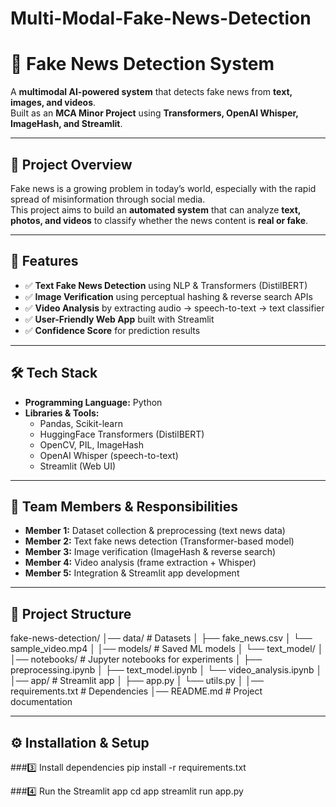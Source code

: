 # Multi-Modal-Fake-News-Detection
# 📰 Fake News Detection System  

A **multimodal AI-powered system** that detects fake news from **text, images, and videos**.  
Built as an **MCA Minor Project** using **Transformers, OpenAI Whisper, ImageHash, and Streamlit**.  

---

## 📌 Project Overview
Fake news is a growing problem in today’s world, especially with the rapid spread of misinformation through social media.  
This project aims to build an **automated system** that can analyze **text, photos, and videos** to classify whether the news content is **real or fake**.  

---

## 🎯 Features
- ✅ **Text Fake News Detection** using NLP & Transformers (DistilBERT)  
- ✅ **Image Verification** using perceptual hashing & reverse search APIs  
- ✅ **Video Analysis** by extracting audio → speech-to-text → text classifier  
- ✅ **User-Friendly Web App** built with Streamlit  
- ✅ **Confidence Score** for prediction results  

---

## 🛠️ Tech Stack
- **Programming Language:** Python  
- **Libraries & Tools:**  
  - Pandas, Scikit-learn  
  - HuggingFace Transformers (DistilBERT)  
  - OpenCV, PIL, ImageHash  
  - OpenAI Whisper (speech-to-text)  
  - Streamlit (Web UI)  

---

## 👥 Team Members & Responsibilities
- **Member 1:** Dataset collection & preprocessing (text news data)  
- **Member 2:** Text fake news detection (Transformer-based model)  
- **Member 3:** Image verification (ImageHash & reverse search)  
- **Member 4:** Video analysis (frame extraction + Whisper)  
- **Member 5:** Integration & Streamlit app development  

---

## 📂 Project Structure
fake-news-detection/
│── data/ # Datasets
│ ├── fake_news.csv
│ └── sample_video.mp4
│
│── models/ # Saved ML models
│ └── text_model/
│
│── notebooks/ # Jupyter notebooks for experiments
│ ├── preprocessing.ipynb
│ ├── text_model.ipynb
│ └── video_analysis.ipynb
│
│── app/ # Streamlit app
│ ├── app.py
│ └── utils.py
│
│── requirements.txt # Dependencies
│── README.md # Project documentation


---

## ⚙️ Installation & Setup


###3️⃣ Install dependencies
pip install -r requirements.txt

###4️⃣ Run the Streamlit app
cd app
streamlit run app.py
